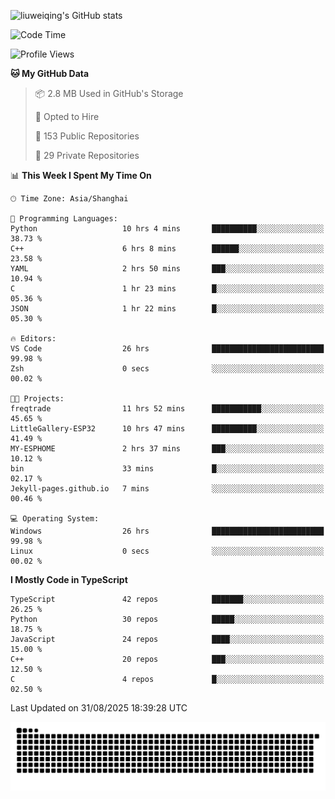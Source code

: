 ![liuweiqing's GitHub stats](https://github-readme-stats.vercel.app/api?username=14790897&show_icons=true&locale=cn&include_all_commits=true&count_private=true)

<!--START_SECTION:waka-->
![Code Time](http://img.shields.io/badge/Code%20Time-2%2C446%20hrs%2054%20mins-blue)

![Profile Views](http://img.shields.io/badge/Profile%20Views-11-blue)

**🐱 My GitHub Data** 

> 📦 2.8 MB Used in GitHub's Storage 
 > 
> 💼 Opted to Hire
 > 
> 📜 153 Public Repositories 
 > 
> 🔑 29 Private Repositories 
 > 
📊 **This Week I Spent My Time On** 

```text
🕑︎ Time Zone: Asia/Shanghai

💬 Programming Languages: 
Python                   10 hrs 4 mins       ██████████░░░░░░░░░░░░░░░   38.73 % 
C++                      6 hrs 8 mins        ██████░░░░░░░░░░░░░░░░░░░   23.58 % 
YAML                     2 hrs 50 mins       ███░░░░░░░░░░░░░░░░░░░░░░   10.94 % 
C                        1 hr 23 mins        █░░░░░░░░░░░░░░░░░░░░░░░░   05.36 % 
JSON                     1 hr 22 mins        █░░░░░░░░░░░░░░░░░░░░░░░░   05.30 % 

🔥 Editors: 
VS Code                  26 hrs              █████████████████████████   99.98 % 
Zsh                      0 secs              ░░░░░░░░░░░░░░░░░░░░░░░░░   00.02 % 

🐱‍💻 Projects: 
freqtrade                11 hrs 52 mins      ███████████░░░░░░░░░░░░░░   45.65 % 
LittleGallery-ESP32      10 hrs 47 mins      ██████████░░░░░░░░░░░░░░░   41.49 % 
MY-ESPHOME               2 hrs 37 mins       ███░░░░░░░░░░░░░░░░░░░░░░   10.12 % 
bin                      33 mins             █░░░░░░░░░░░░░░░░░░░░░░░░   02.17 % 
Jekyll-pages.github.io   7 mins              ░░░░░░░░░░░░░░░░░░░░░░░░░   00.46 % 

💻 Operating System: 
Windows                  26 hrs              █████████████████████████   99.98 % 
Linux                    0 secs              ░░░░░░░░░░░░░░░░░░░░░░░░░   00.02 % 
```

**I Mostly Code in TypeScript** 

```text
TypeScript               42 repos            ███████░░░░░░░░░░░░░░░░░░   26.25 % 
Python                   30 repos            █████░░░░░░░░░░░░░░░░░░░░   18.75 % 
JavaScript               24 repos            ████░░░░░░░░░░░░░░░░░░░░░   15.00 % 
C++                      20 repos            ███░░░░░░░░░░░░░░░░░░░░░░   12.50 % 
C                        4 repos             █░░░░░░░░░░░░░░░░░░░░░░░░   02.50 % 
```




 Last Updated on 31/08/2025 18:39:28 UTC
<!--END_SECTION:waka-->

<picture>
  <source media="(prefers-color-scheme: dark)" srcset="https://raw.githubusercontent.com/14790897/14790897/output/github-contribution-grid-snake-dark.svg" />
  <source media="(prefers-color-scheme: light)" srcset="https://raw.githubusercontent.com/14790897/14790897/output/github-contribution-grid-snake.svg" />
  <img alt="github-snake" src="https://raw.githubusercontent.com/14790897/14790897/output/github-contribution-grid-snake.svg" />
</picture>
